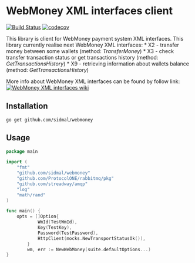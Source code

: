 # WebMoney XML interfaces client 

[![Build Status](https://travis-ci.com/ProtocolONE/rabbitmq.svg?branch=v1)](https://travis-ci.com/ProtocolONE/rabbitmq) [![codecov](https://codecov.io/gh/ProtocolONE/rabbitmq/branch/v1/graph/badge.svg)](https://codecov.io/gh/ProtocolONE/rabbitmq)

This library is client for WebMoney payment system XML interfaces.
This library currently realise next WebMoney XML interfaces:
    * X2 - transfer money between some wallets (method: *TransferMoney*)
    * X3 - check transfer transaction status or get transactions history (method: *GetTransactionsHistory*)
    * X9 - retrieving information about wallets balance (method: *GetTransactionsHistory*)
    
More info about WebMoney XML interfaces can be found by follow link:  [![WebMoney XML interfaces wiki](https://wiki.wmtransfer.com/projects/webmoney/wiki/XML-interfaces)](https://wiki.wmtransfer.com/projects/webmoney/wiki/XML-interfaces)

## Installation 

`go get github.com/sidmal/webmoney`

## Usage

```go
package main

import (
	"fmt"
	"github.com/sidmal/webmoney"
	"github.com/ProtocolONE/rabbitmq/pkg"
	"github.com/streadway/amqp"
	"log"
	"math/rand"
)

func main() {
	opts = []Option{
    		WmId(TestWmId),
    		Key(TestKey),
    		Password(TestPassword),
    		HttpClient(mocks.NewTransportStatusOk()),
    	}
    	wm, err := NewWebMoney(suite.defaultOptions...)
}
```
